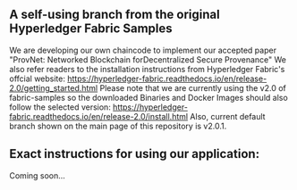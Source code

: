 ## A self-using branch from the original Hyperledger Fabric Samples
We are developing our own chaincode to implement our accepted paper "ProvNet: Networked Blockchain forDecentralized Secure Provenance"
We also refer readers to the installation instructions from Hyperledger Fabric's offcial website: https://hyperledger-fabric.readthedocs.io/en/release-2.0/getting_started.html
Please note that we are currently using the v2.0 of fabric-samples so the downloaded Binaries and Docker Images should also follow the selected version: https://hyperledger-fabric.readthedocs.io/en/release-2.0/install.html
Also, current default branch shown on the main page of this repository is v2.0.1.

## Exact instructions for using our application:
Coming soon... 

